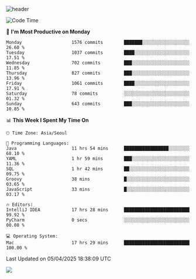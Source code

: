 ![header](https://capsule-render.vercel.app/api?type=Egg&color=timeAuto&height=300&section=header&text=PoPo&fontSize=90&animation=fadeIn)

  <!--START_SECTION:waka-->
![Code Time](http://img.shields.io/badge/Code%20Time-2%2C609%20hrs%2025%20mins-blue)

📅 **I'm Most Productive on Monday** 

```text
Monday                   1576 commits        ███████░░░░░░░░░░░░░░░░░░   26.60 % 
Tuesday                  1037 commits        ████░░░░░░░░░░░░░░░░░░░░░   17.51 % 
Wednesday                702 commits         ███░░░░░░░░░░░░░░░░░░░░░░   11.85 % 
Thursday                 827 commits         ███░░░░░░░░░░░░░░░░░░░░░░   13.96 % 
Friday                   1061 commits        ████░░░░░░░░░░░░░░░░░░░░░   17.91 % 
Saturday                 78 commits          ░░░░░░░░░░░░░░░░░░░░░░░░░   01.32 % 
Sunday                   643 commits         ███░░░░░░░░░░░░░░░░░░░░░░   10.85 % 
```


📊 **This Week I Spent My Time On** 

```text
🕑︎ Time Zone: Asia/Seoul

💬 Programming Languages: 
Java                     11 hrs 54 mins      █████████████████░░░░░░░░   68.10 % 
YAML                     1 hr 59 mins        ███░░░░░░░░░░░░░░░░░░░░░░   11.36 % 
SQL                      1 hr 42 mins        ██░░░░░░░░░░░░░░░░░░░░░░░   09.75 % 
Groovy                   38 mins             █░░░░░░░░░░░░░░░░░░░░░░░░   03.65 % 
JavaScript               33 mins             █░░░░░░░░░░░░░░░░░░░░░░░░   03.17 % 

🔥 Editors: 
IntelliJ IDEA            17 hrs 28 mins      █████████████████████████   99.92 % 
PyCharm                  0 secs              ░░░░░░░░░░░░░░░░░░░░░░░░░   00.08 % 

💻 Operating System: 
Mac                      17 hrs 29 mins      █████████████████████████   100.00 % 
```


 Last Updated on 05/04/2025 18:38:09 UTC
<!--END_SECTION:waka-->



<img src="https://capsule-render.vercel.app/api?type=Egg&color=timeAuto&height=300&section=footer&text=PoPo&fontSize=90&animation=fadeIn&reversal=true" />
